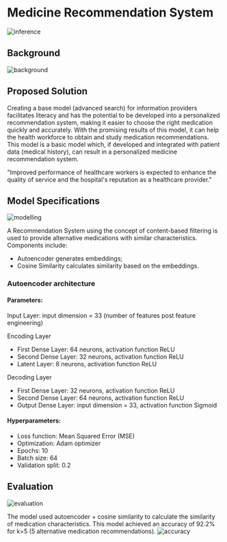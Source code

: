 # Medicine Recommendation System
![inference](https://github.com/user-attachments/assets/afbc01fe-fa20-46a7-ac5e-ff4af16cc5a3)

## Background
![background](https://github.com/user-attachments/assets/b457b314-1039-4366-9050-7d07bc0b4fa8)

## Proposed Solution
Creating a base model (advanced search) for information providers facilitates literacy and has the potential to be developed into a personalized recommendation system, making it easier to choose the right medication quickly and accurately. With the promising results of this model, it can help the health workforce to obtain and study medication recommendations. This model is a basic model which, if developed and integrated with patient data (medical history), can result in a personalized medicine recommendation system.

"Improved performance of healthcare workers is expected to enhance the quality of service and the hospital's reputation as a healthcare provider."

## Model Specifications
![modelling](https://github.com/user-attachments/assets/0f566d1f-1449-4a26-be11-af190f853b5e)

A Recommendation System using the concept of content-based filtering is used to provide alternative medications with similar characteristics. Components include:
- Autoencoder generates embeddings;
- Cosine Similarity calculates similarity based on the embeddings.

### Autoencoder architecture
#### Parameters:

Input Layer: input dimension = 33 (number of features post feature engineering)

Encoding Layer

- First Dense Layer: 64 neurons, activation function ReLU
- Second Dense Layer: 32 neurons, activation function ReLU
- Latent Layer: 8 neurons, activation function ReLU

Decoding Layer

- First Dense Layer: 32 neurons, activation function ReLU
- Second Dense Layer: 64 neurons, activation function ReLU
- Output Dense Layer: input dimension = 33, activation function Sigmoid

#### Hyperparameters:
- Loss function: Mean Squared Error (MSE)
- Optimization: Adam optimizer
- Epochs: 10
- Batch size: 64
- Validation split: 0.2

## Evaluation
![evaluation](https://github.com/user-attachments/assets/2b6b7c98-fe46-4c61-a401-2345406416f3)

The model used autoencoder + cosine similarity to calculate the similarity of medication characteristics. This model achieved an accuracy of 92.2% for k=5 (5 alternative medication recommendations).
![accuracy](https://github.com/user-attachments/assets/03e7fc4e-cec4-4fa0-b4de-d76a9be0a33f)


